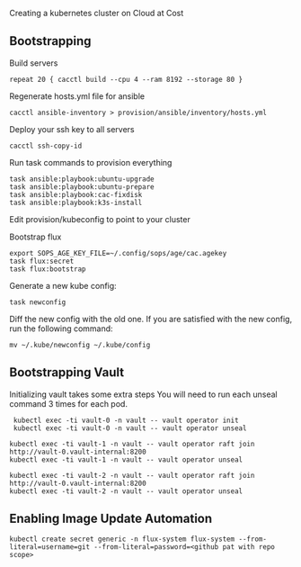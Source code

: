 
Creating a kubernetes cluster on Cloud at Cost

## Bootstrapping

Build servers
```shell
repeat 20 { cacctl build --cpu 4 --ram 8192 --storage 80 }
```

Regenerate hosts.yml file for ansible
```shell
cacctl ansible-inventory > provision/ansible/inventory/hosts.yml
```

Deploy your ssh key to all servers
```shell
cacctl ssh-copy-id
```

Run task commands to provision everything
```shell
task ansible:playbook:ubuntu-upgrade
task ansible:playbook:ubuntu-prepare
task ansible:playbook:cac-fixdisk
task ansible:playbook:k3s-install
```

Edit provision/kubeconfig to point to your cluster

Bootstrap flux
```shell
export SOPS_AGE_KEY_FILE=~/.config/sops/age/cac.agekey
task flux:secret
task flux:bootstrap
```

Generate a new kube config:
```shell
task newconfig
```

Diff the new config with the old one. If you are satisfied with the new config, run the following command:
```shell
mv ~/.kube/newconfig ~/.kube/config
```

## Bootstrapping Vault

Initializing vault takes some extra steps
You will need to run each unseal command 3 times for each pod.

```shell
 kubectl exec -ti vault-0 -n vault -- vault operator init
 kubectl exec -ti vault-0 -n vault -- vault operator unseal
```

```shell
kubectl exec -ti vault-1 -n vault -- vault operator raft join http://vault-0.vault-internal:8200
kubectl exec -ti vault-1 -n vault -- vault operator unseal
```

```shell
kubectl exec -ti vault-2 -n vault -- vault operator raft join http://vault-0.vault-internal:8200
kubectl exec -ti vault-2 -n vault -- vault operator unseal
```

## Enabling Image Update Automation
```shell
kubectl create secret generic -n flux-system flux-system --from-literal=username=git --from-literal=password=<github pat with repo scope>
```
